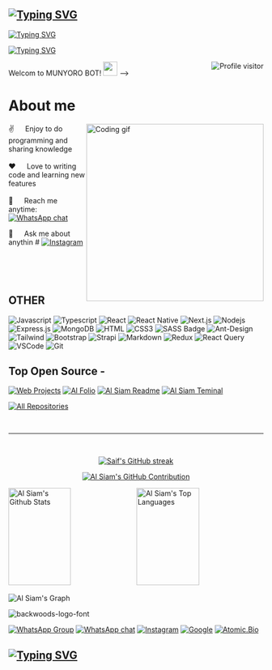  ## [![Typing SVG](https://readme-typing-svg.herokuapp.com?font=Rockstar-ExtraBold&color=FF00FF&lines=I+AM+TAKUNDA+CHARLES+KANJUMA+MABANTITY1+MUNYORO.;FROM+MUNYORO+VILLAGE+SEKE+ZIMBABWE.;I+LEARN+AT+JONAS+HIGH;NOW+I+STAY+IN+WELLINGTON;WESTERN+CAPE+SOUTH+AFRICA;❤️❤️❤️)](https://git.io/typing-svg)
[![Typing SVG](https://readme-typing-svg.herokuapp.com?font=Rockstar-ExtraBold&color=FF00FF&lines=I+AM+TAKUNDA+CHARLES+KANJUMA+MABANTITY1+MUNYORO.;FROM+MUNYORO+VILLAGE+SEKE+ZIMBABWE.;I+WISH+YOU+ENJOY+YOU;EASTER+IN+THE+OF+JESUS;AND+RECEIVE+SOME+BLESSINGS+AMEN)](https://git.io/typing-svg)
 
[![Typing SVG](https://readme-typing-svg.herokuapp.com?font=Red-ExtraBold&color=FF00FF&lines=T͜H͜A͜N͜K͜S͜+F͜O͜R͜+V͜I͜S͜I͜T͜I͜N͜G͜+M͜Y͜+P͜A͜G͜E͜;I͜+B͜A͜G͜I͜N͜G͜+Y͜O͜U͜+T͜O͜+P͜U͜T͜;A͜+S͜T͜A͜R͜+D͜O͜N͜'͜T͜+F͜O͜R͜G͜E͜T͜+T͜O͜;F͜O͜L͜L͜O͜W͜+M͜E͜)](https://git.io/typing-svg)

<div align="center
<!--
<h2 align="center">
 Welcom to MUNYORO BOT!
  <img src="https://media.giphy.com/media/hvRJCLFzcasrR4ia7z/giphy.gif" width="28">
</h2>
-->

<!--
<p align="center">
  <a href="https://github.com/MABANTITY1"><img src="https://readme-typing-svg.herokuapp.com/?lines=Self%20Taught%20Programmer;Front%20End%20Developer;1.5%2B%20years%20of%20coding%20experience;Always%20learning%20new%20things&center=true&width=380&height=45"></a>
</p>

 -->

<a href="https://komarev.com/ghpvc/?username=MABANTITY1">
  <img align="right" src="https://komarev.com/ghpvc/?username=MABANTITY1&label=Visitors&color=0e75b6&style=flat" alt="Profile visitor" />
</a>

 # About me
 
<p>
 <img align="right" width="350" src="/assets/programming.gif" alt="Coding gif" />
  
 ✌️ &emsp; Enjoy to do programming and sharing knowledge <br/><br/>
 ❤️ &emsp; Love to writing code and learning new features<br/><br/>
 📧 &emsp; Reach me anytime: [![WhatsApp chat](https://img.shields.io/badge/WhatsApp-25D366?style=for-the-badge&logo=whatsapp&logoColor=grey)](https://wa.me/27719664081)

 💬 &emsp; Ask me about anythin # [![Instagram](https://img.shields.io/badge/instagram-25D366?style=for-the-badge&logo=Instagram&logoColor=mellow)](https://instagram.com/munyorobot?igshid=YmMyMTA2M2Y=)


</p>

<br/>
<br/>
<br/>

## OTHER

![Javascript](https://img.shields.io/badge/Javascript-F0DB4F?style=for-the-badge&labelColor=black&logo=javascript&logoColor=F0DB4F)
![Typescript](https://img.shields.io/badge/Typescript-007acc?style=for-the-badge&labelColor=black&logo=typescript&logoColor=007acc)
![React](https://img.shields.io/badge/-React-61DBFB?style=for-the-badge&labelColor=black&logo=react&logoColor=61DBFB)
![React Native](https://img.shields.io/badge/React_Native-20232A?style=for-the-badge&logo=react&logoColor=61DAFB)
![Next.js](https://img.shields.io/badge/next.js-000000?style=for-the-badge&logo=nextdotjs&logoColor=white)
![Nodejs](https://img.shields.io/badge/Nodejs-3C873A?style=for-the-badge&labelColor=black&logo=node.js&logoColor=3C873A)
![Express.js](https://img.shields.io/badge/Express.js-000000?style=for-the-badge&logo=express&logoColor=white)
![MongoDB](https://img.shields.io/badge/MongoDB-4EA94B?style=for-the-badge&logo=mongodb&logoColor=white)
![HTML](https://img.shields.io/badge/HTML5-E34F26?style=for-the-badge&logo=html5&logoColor=white)
![CSS3](https://img.shields.io/badge/CSS3-1572B6?style=for-the-badge&logo=css3&logoColor=white)
![SASS Badge](https://img.shields.io/badge/Sass-CC6699?style=for-the-badge&logo=sass&logoColor=white)
![Ant-Design](https://img.shields.io/badge/AntDesign-0170FE?style=for-the-badge&logo=antdesign&logoColor=white)
![Tailwind](https://img.shields.io/badge/Tailwind_CSS-092749?style=for-the-badge&logo=tailwindcss&logoColor=06B6D4&labelColor=000000)
![Bootstrap](https://img.shields.io/badge/Bootstrap-563D7C?style=for-the-badge&logo=bootstrap&logoColor=white)
![Strapi](https://img.shields.io/badge/strapi-2E7EEA?style=for-the-badge&logo=strapi&logoColor=white)
![Markdown](https://img.shields.io/badge/Markdown-000000?style=for-the-badge&logo=markdown&logoColor=white)
![Redux](https://img.shields.io/badge/Redux-593D88?style=for-the-badge&logo=redux&logoColor=white)
![React Query](https://img.shields.io/badge/-React_Query-FF4154?style=for-the-badge&logo=react%20query&logoColor=white)
![VSCode](https://img.shields.io/badge/Visual_Studio-0078d7?style=for-the-badge&logo=visual%20studio&logoColor=white)
![Git](https://img.shields.io/badge/Git-F05032?style=for-the-badge&logo=git&logoColor=white)
<br/>
## Top Open Source -
[![Web Projects](https://github-readme-stats.vercel.app/api/pin/?username=alsiam&repo=web-projects&border_color=7F3FBF&bg_color=0D1117&title_color=C9D1D9&text_color=8B949E&icon_color=7F3FBF)](https://github.com/alsiam/web-projects)
[![Al Folio](https://github-readme-stats.vercel.app/api/pin/?username=alsiam&repo=al-folio&border_color=7F3FBF&bg_color=0D1117&title_color=C9D1D9&text_color=8B949E&icon_color=7F3FBF)](https://github.com/alsiam/al-folio)
[![Al Siam Readme](https://github-readme-stats.vercel.app/api/pin/?username=alsiam&repo=alsiam&border_color=7F3FBF&bg_color=0D1117&title_color=C9D1D9&text_color=8B949E&icon_color=7F3FBF)](https://github.com/alsiam/alsiam)
[![Al Siam Teminal](https://github-readme-stats.vercel.app/api/pin/?username=alsiam&repo=alsiam.github.io&border_color=7F3FBF&bg_color=0D1117&title_color=C9D1D9&text_color=8B949E&icon_color=7F3FBF)](https://github.com/alsiam/alsiam.github.io)

<p align="left">
  <a href="https://github.com/alsiam?tab=repositories" target="_blank"><img alt="All Repositories" title="All Repositories" src="https://img.shields.io/badge/-All%20Repos-2962FF?style=for-the-badge&logo=koding&logoColor=white"/></a>
</p>

<br/>
<hr/>
<br/>

<p align="center">
  <a href="https://github.com/MABANTITY1">
    <img src="https://github-readme-streak-stats.herokuapp.com/?user=MABANTITY1&theme=radical&border=7F3FBF&background=0D1117" alt="Saif's GitHub streak"/>
  </a>
</p>

<p align="center">
  <a href="https://github.com/MABANTITY1">
    <img src="https://github-profile-summary-cards.vercel.app/api/cards/profile-details?username=MABANTITY1&theme=radical" alt="Al Siam's GitHub Contribution"/>
  </a>
</p>

<a> 
    <a href="https://github.com/MABANTITY1"><img alt="Al Siam's Github Stats" src="https://denvercoder1-github-readme-stats.vercel.app/api?username=alsiam&show_icons=true&count_private=true&theme=react&border_color=7F3FBF&bg_color=0D1117&title_color=F85D7F&icon_color=F8D866" height="192px" width="49.5%"/></a>
  <a href="https://github.com/MABANTITY1"><img alt="Al Siam's Top Languages" src="https://denvercoder1-github-readme-stats.vercel.app/api/top-langs/?username=alsiam&langs_count=8&layout=compact&theme=react&border_color=7F3FBF&bg_color=0D1117&title_color=F85D7F&icon_color=F8D866" height="192px" width="49.5%"/></a>
  <br/>
</a>

![Al Siam's Graph](https://github-readme-activity-graph.cyclic.app/graph?username=alsiam&custom_title=Al%20Siam's%20GitHub%20Activity%20Graph&bg_color=0D1117&color=7F3FBF&line=7F3FBF&point=7F3FBF&area_color=FFFFFF&title_color=FFFFFF&area=true)


<img src="https://fontmeme.com/permalink/220116/0c42dc0b64931810388ba399da55e927.png" alt="backwoods-logo-font" border="0"></a>  
 
[![WhatsApp Group](https://img.shields.io/badge/WhatsApp-25D366?style=for-the-badge&logo=whatsapp&logoColor=red)](https://chat.whatsapp.com/IxTYudb4GvSAuvzRKE5ULH)
 [![WhatsApp chat](https://img.shields.io/badge/WhatsApp-25D366?style=for-the-badge&logo=whatsapp&logoColor=grey)](https://wa.me/27719664081)
 [![Instagram](https://img.shields.io/badge/instagram-25D366?style=for-the-badge&logo=Instagram&logoColor=mellow)](https://instagram.com/munyorobot?igshid=YmMyMTA2M2Y=)
 [![Google](https://img.shields.io/badge/google-25D366?style=for-the-badge&logo=google&logoColor=blue)](https://kanjumatakundachar.wixsite.com/takundacharleskanj-1)
 [![Atomic.Bio](https://img.shields.io/badge/atomic.bio-25D366?style=for-the-badge&logo=atom.bio&logoColor=purple)](https://www.atom.bio/munyoro-bot_/)

 ## [![Typing SVG](https://readme-typing-svg.herokuapp.com?font=Rockstar-ExtraBold&color=FF00FF&lines=I+AM+TAKUNDA+CHARLES+KANJUMA+MABANTITY1+MUNYORO.;FROM+MUNYORO+VILLAGE+SEKE+ZIMBABWE.;I+WISH+YOU+ENJOY+YOU;EASTER+IN+THE+OF+JESUS;AND+RECEIVE+SOME+BLESSINGS+AMEN)](https://git.io/typing-svg)

<div align="center
